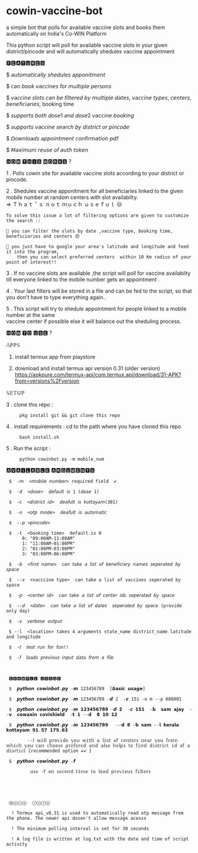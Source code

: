 # cowin-vaccine-bot

a simple bot that polls for available vaccine slots and books them automatically on  India's Co-WIN Platform

This python script will poll for available vaccine slots in your given district/pincode and will automatically shedules vaccine appointment


🅵🅴🅰🆃🆄🆁🅴🆂

$  𝘢𝘶𝘵𝘰𝘮𝘢𝘵𝘪𝘤𝘢𝘭𝘭𝘺 𝘴𝘩𝘦𝘥𝘶𝘭𝘦𝘴 𝘢𝘱𝘱𝘰𝘯𝘪𝘵𝘮𝘦𝘯𝘵

$  𝘤𝘢𝘯 𝘣𝘰𝘰𝘬 𝘷𝘢𝘤𝘤𝘪𝘯𝘦𝘴 𝘧𝘰𝘳 𝘮𝘶𝘭𝘵𝘪𝘱𝘭𝘦 𝘱𝘦𝘳𝘴𝘰𝘯𝘴

$  𝘷𝘢𝘤𝘤𝘪𝘯𝘦 𝘴𝘭𝘰𝘵𝘴 𝘤𝘢𝘯 𝘣𝘦 𝘧𝘪𝘭𝘵𝘦𝘳𝘦𝘥 𝘣𝘺 𝘮𝘶𝘭𝘵𝘪𝘱𝘭𝘦 𝘥𝘢𝘵𝘦𝘴, 𝘷𝘢𝘤𝘤𝘪𝘯𝘦 𝘵𝘺𝘱𝘦𝘴, 𝘤𝘦𝘯𝘵𝘦𝘳𝘴, 𝘣𝘦𝘯𝘦𝘧𝘪𝘤𝘪𝘢𝘳𝘪𝘦𝘴, booking time

$  𝘴𝘶𝘱𝘱𝘰𝘳𝘵𝘴 𝘣𝘰𝘵𝘩 𝘥𝘰𝘴𝘦1 𝘢𝘯𝘥 𝘥𝘰𝘴𝘦2 𝘷𝘢𝘤𝘤𝘪𝘯𝘦 𝘣𝘰𝘰𝘬𝘪𝘯𝘨

$  𝘴𝘶𝘱𝘱𝘰𝘳𝘵𝘴 𝘷𝘢𝘤𝘤𝘪𝘯𝘦 𝘴𝘦𝘢𝘳𝘤𝘩 𝘣𝘺 𝘥𝘪𝘴𝘵𝘳𝘪𝘤𝘵 𝘰𝘳 𝘱𝘪𝘯𝘤𝘰𝘥𝘦

$ 𝘋𝘰𝘸𝘯𝘭𝘰𝘢𝘥𝘴 𝘢𝘱𝘱𝘰𝘪𝘯𝘵𝘮𝘦𝘯𝘵 𝘤𝘰𝘯𝘧𝘪𝘳𝘮𝘢𝘵𝘪𝘰𝘯 𝘱𝘥𝘧

$ 𝘔𝘢𝘹𝘪𝘮𝘶𝘮 𝘳𝘦𝘶𝘴𝘦 𝘰𝘧 𝘢𝘶𝘵𝘩 𝘵𝘰𝘬𝘦𝘯 



🅷🅾🆆  🆃🅷🅸🆂  🆆🅾🆁🅺🆂  ?

1 . Polls cowin site for available vaccine slots according to your district or pincode.

2 . Shedules vaccine apponitment for all beneficiaries linked to the given mobile number at random centers with slot availabilty.  
     => Ｔｈａｔ＇ｓ  ｎｏｔ  ｍｕｃｈ ｕｓｅｆｕｌ 😒 

    To solve this issue a lot of filtering options are given to customize the search ::
    
    🎀 you can filter the slots by date ,vaccine type, booking time, beneficiaries and centers 😍
    
    🎀 you just have to google your area's latitude and longitude and feed it into the program,
        then you can select preferred centers  within 10 Km radius of your point of interest!!
        
3 . If no vaccine slots are available ,the script will poll for vaccine availabilty till everyone  linked to  the mobile number gets an appointment .

4 . Your last filters will be stored in a file and can be fed to the script, so that you don't have  to type everything again..

5 . This script will try to shedule appointment for people linked to a mobile number at the same    
    vaccine center if possible else it will balance out the sheduling process.
    
    
  
 🅷🅾🆆  🆃🅾  🆄🆂🅴  ?
  
  𝔸ℙℙ𝕊
  
  1. install termux app from playstore 
  
  2. download and install termux api version 0.31 (older version) 
     https://apkpure.com/termux-api/com.termux.api/download/31-APK?from=versions%2Fversion
     
  𝕊𝔼𝕋𝕌ℙ   
  
  3 . clone this repo :  
  
         pkg install git && git clone this repo
         
  4 . install requirements :
         cd to the path where you have cloned this repo
         
         bash install.sh
         
  5 . Run the script :
  
         python cowinbot.py -m mobile_num 
 
 
 
         
  🅰🆅🅰🅸🅻🅰🅱🅻🅴 🅰🆁🅶🆄🅼🅴🅽🆃🆂 
  
     $  -𝘮  <𝘮𝘰𝘣𝘪𝘭𝘦 𝘯𝘶𝘮𝘣𝘦𝘳> required field  ✔
     
     $  -𝘥  <𝘥𝘰𝘴𝘦>  𝘥𝘦𝘧𝘢𝘶𝘭𝘵 𝘪𝘴 1 (𝘥𝘰𝘴𝘦 1)
     
     $  -𝘤  <𝘥𝘪𝘴𝘵𝘳𝘪𝘤𝘵 𝘪𝘥>  𝘥𝘦𝘢𝘧𝘶𝘭𝘵 𝘪𝘴 𝘬𝘰𝘵𝘵𝘢𝘺𝘢𝘮(301)
     
     $  -𝘰  <𝘰𝘵𝘱 𝘮𝘰𝘥𝘦>  𝘥𝘦𝘢𝘧𝘶𝘭𝘵 𝘪𝘴 𝘢𝘶𝘵𝘰𝘮𝘢𝘵𝘪𝘤
     
     $  --𝘱 <𝘱𝘪𝘯𝘤𝘰𝘥𝘦>
     
     $  -𝚝  <𝚋𝚘𝚘𝚔𝚒𝚗𝚐 𝚝𝚒𝚖𝚎>  𝚍𝚎𝚏𝚊𝚞𝚕𝚝 𝚒𝚜 𝟶 
          𝟶: "𝟶𝟿:𝟶𝟶𝙰𝙼-𝟷𝟷:𝟶𝟶𝙰𝙼"
          𝟷: "𝟷𝟷:𝟶𝟶𝙰𝙼-𝟶𝟷:𝟶𝟶𝙿𝙼"
          𝟸: "𝟶𝟷:𝟶𝟶𝙿𝙼-𝟶𝟹:𝟶𝟶𝙿𝙼"
          𝟹: "𝟶𝟹:𝟶𝟶𝙿𝙼-𝟶𝟼:𝟶𝟶𝙿𝙼"
          
     $  -𝘣  <𝘧𝘪𝘳𝘴𝘵 𝘯𝘢𝘮𝘦>  𝘤𝘢𝘯 𝘵𝘢𝘬𝘦 𝘢 𝘭𝘪𝘴𝘵 𝘰𝘧 𝘣𝘦𝘯𝘦𝘧𝘪𝘤𝘪𝘢𝘳𝘺 𝘯𝘢𝘮𝘦𝘴 𝘴𝘦𝘱𝘦𝘳𝘢𝘵𝘦𝘥 𝘣𝘺 𝘴𝘱𝘢𝘤𝘦
          
     $  --v  <vacccine type>  can take a list of vaccines seperated by space
     
     $  -𝘱  <𝘤𝘦𝘯𝘵𝘦𝘳 𝘪𝘥>  𝘤𝘢𝘯 𝘵𝘢𝘬𝘦 𝘢 𝘭𝘪𝘴𝘵 𝘰𝘧 𝘤𝘦𝘯𝘵𝘦𝘳 𝘪𝘥𝘴 𝘴𝘦𝘱𝘦𝘳𝘢𝘵𝘦𝘥 𝘣𝘺 𝘴𝘱𝘢𝘤𝘦
     
     $  --𝘥  <𝘥𝘢𝘵𝘦>  𝘤𝘢𝘯 𝘵𝘢𝘬𝘦 𝘢 𝘭𝘪𝘴𝘵 𝘰𝘧 𝘥𝘢𝘵𝘦𝘴  𝘴𝘦𝘱𝘦𝘳𝘢𝘵𝘦𝘥 𝘣𝘺 𝘴𝘱𝘢𝘤𝘦 (provide only day)
     
     $  -𝘷  𝘷𝘦𝘳𝘣𝘰𝘴𝘦 𝘰𝘶𝘵𝘱𝘶𝘵
     
     $ --𝚕  <𝚕𝚘𝚌𝚊𝚝𝚒𝚘𝚗> 𝚝𝚊𝚔𝚎𝚜 𝟺 𝚊𝚛𝚐𝚞𝚖𝚎𝚗𝚝𝚜 𝚜𝚝𝚊𝚝𝚎_𝚗𝚊𝚖𝚎 𝚍𝚒𝚜𝚝𝚛𝚒𝚌𝚝_𝚗𝚊𝚖𝚎 𝚕𝚊𝚝𝚒𝚝𝚞𝚍𝚎 𝚊𝚗𝚍 𝚕𝚘𝚗𝚐𝚒𝚝𝚞𝚍𝚎
     
     $  -𝘵  𝘵𝘦𝘴𝘵 𝘳𝘶𝘯 𝘧𝘰𝘳 𝘧𝘶𝘯!!
     
     $  -𝘧  𝘭𝘰𝘢𝘥𝘴 𝘱𝘳𝘦𝘷𝘪𝘰𝘶𝘴 𝘪𝘯𝘱𝘶𝘵 𝘥𝘢𝘵𝘢 𝘧𝘳𝘰𝘮 𝘢 𝘧𝘪𝘭𝘦
     
     
     
     🅴🆇🅰🅼🅿🅻🅴 🆄🆂🅰🅶🅴
     
     $  𝙥𝙮𝙩𝙝𝙤𝙣 𝙘𝙤𝙬𝙞𝙣𝙗𝙤𝙩.𝙥𝙮 -𝙢 123456789  [𝙗𝙖𝙨𝙞𝙘 𝙪𝙨𝙖𝙜𝙚]
     
     $  𝙥𝙮𝙩𝙝𝙤𝙣 𝙘𝙤𝙬𝙞𝙣𝙗𝙤𝙩.𝙥𝙮 -𝙢 123456789 -𝙙 2  -𝙘 151 -o m --p 686001
     
     $  𝙥𝙮𝙩𝙝𝙤𝙣 𝙘𝙤𝙬𝙞𝙣𝙗𝙤𝙩.𝙥𝙮 -𝙢 𝟭𝟮𝟯𝟰𝟱𝟲𝟳𝟴𝟵 -𝙙 𝟮  -𝙘 𝟭𝟱𝟭  -𝗯  𝘀𝗮𝗺 𝗮𝗷𝗮𝘆  --𝘃  𝗰𝗼𝘄𝗮𝘅𝗶𝗻 𝗰𝗼𝘃𝗶𝘀𝗵𝗶𝗲𝗹𝗱  -𝘁 𝟭 --𝗱  𝟴 𝟭𝟬 𝟭𝟮
     
     $  𝙥𝙮𝙩𝙝𝙤𝙣 𝙘𝙤𝙬𝙞𝙣𝙗𝙤𝙩.𝙥𝙮 -𝙢 𝟭𝟮𝟯𝟰𝟱𝟲𝟳𝟴𝟵   --𝗱 𝟴 -𝗯 𝘀𝗮𝗺 --𝗹 𝗸𝗲𝗿𝗮𝗹𝗮 𝗸𝗼𝘁𝘁𝗮𝘆𝗮𝗺 𝟵𝟭.𝟱𝟳 𝟭𝟳𝟱.𝟲𝟯
     
            --𝕝 𝕨𝕚𝕝𝕝 𝕡𝕣𝕠𝕧𝕚𝕕𝕖 𝕪𝕠𝕦 𝕨𝕚𝕥𝕙 𝕒 𝕝𝕚𝕤𝕥 𝕠𝕗 𝕔𝕖𝕟𝕥𝕖𝕣𝕤 𝕟𝕖𝕒𝕣 𝕪𝕠𝕦 𝕗𝕣𝕠𝕞 𝕨𝕙𝕚𝕔𝕙 𝕪𝕠𝕦 𝕔𝕒𝕟 𝕔𝕙𝕠𝕠𝕤𝕖 𝕡𝕣𝕖𝕗𝕖𝕣𝕖𝕕 𝕒𝕟𝕕 𝕒𝕝𝕤𝕠 𝕙𝕖𝕝𝕡𝕤 𝕥𝕠 𝕗𝕚𝕟𝕕 𝕕𝕚𝕤𝕥𝕣𝕚𝕔𝕥 𝕚𝕕 𝕠𝕗 𝕒 𝕕𝕚𝕤𝕣𝕥𝕚𝕔𝕥 [recommended option ✔✔ ]
             
     $  𝙥𝙮𝙩𝙝𝙤𝙣 𝙘𝙤𝙬𝙞𝙣𝙗𝙤𝙩.𝙥𝙮 -𝙛
     
             𝕦𝕤𝕖 -𝕗 𝕠𝕟 𝕤𝕖𝕔𝕠𝕟𝕕 𝕥𝕚𝕞𝕖 𝕥𝕠 𝕝𝕠𝕒𝕕 𝕡𝕣𝕖𝕧𝕚𝕠𝕦𝕤 𝕗𝕚𝕝𝕥𝕖𝕣𝕤
     
     
            
 
   
     Ⓜⓞⓡⓔ  ⓘⓝⓕⓞ
   
      ! Termux api_v0.31 is used to automatically read otp message from the phone. The newer api dosen't allow message acesss 
   
      ! The minimum polling interval is set for 30 seconds
   
      ! A log file is written at log.txt with the date and time of script activity
  
    
    
    
         
   


   


